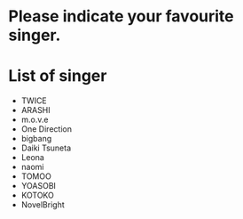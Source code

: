 # Please indicate your favourite singer.

# List of singer
- TWICE
- ARASHI
- m.o.v.e
- One Direction
- bigbang
- Daiki Tsuneta
- Leona
- naomi
- TOMOO
- YOASOBI
- KOTOKO
- NovelBright
